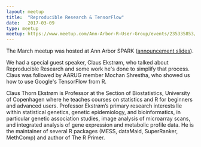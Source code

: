 ```yaml
---
layout: meetup
title:  "Reproducible Research & TensorFlow"
date:   2017-03-09
type: meetup
meetup: https://www.meetup.com/Ann-Arbor-R-User-Group/events/235335853/
---
```


The March meetup was hosted at Ann Arbor SPARK ([announcement slides](https://cdn.rawgit.com/AnnArborRUserGroup/Presentations/master/2017-03/announcements/announcements.html)).

We had a special guest speaker, Claus Ekstrøm, who talked about Reproducible Research and some work he's done to simplify that process. Claus was followed by AARUG member Mochan Shrestha, who showed us how to use Google's TensorFlow from R.

Claus Thorn Ekstrøm is Professor at the Section of Biostatistics, University of Copenhagen where he teaches courses on statistics and R for beginners and advanced users. Professor Ekstrøm’s primary research interests lie within statistical genetics, genetic epidemiology, and bioinformatics, in particular genetic association studies, image analysis of microarray scans, and integrated analysis of gene expression and metabolic profile data. He is the maintainer of several R packages (MESS, dataMaid, SuperRanker, MethComp) and author of The R Primer.


